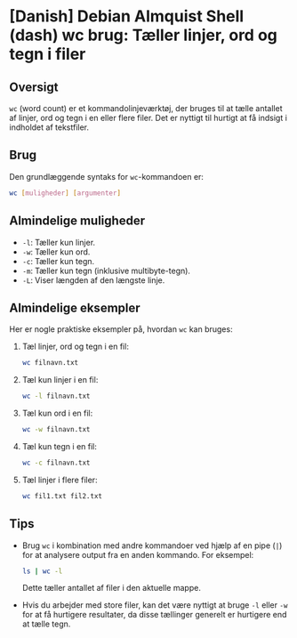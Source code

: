 # [Danish] Debian Almquist Shell (dash) wc brug: Tæller linjer, ord og tegn i filer

## Oversigt
`wc` (word count) er et kommandolinjeværktøj, der bruges til at tælle antallet af linjer, ord og tegn i en eller flere filer. Det er nyttigt til hurtigt at få indsigt i indholdet af tekstfiler.

## Brug
Den grundlæggende syntaks for `wc`-kommandoen er:

```bash
wc [muligheder] [argumenter]
```

## Almindelige muligheder
- `-l`: Tæller kun linjer.
- `-w`: Tæller kun ord.
- `-c`: Tæller kun tegn.
- `-m`: Tæller kun tegn (inklusive multibyte-tegn).
- `-L`: Viser længden af den længste linje.

## Almindelige eksempler
Her er nogle praktiske eksempler på, hvordan `wc` kan bruges:

1. Tæl linjer, ord og tegn i en fil:
   ```bash
   wc filnavn.txt
   ```

2. Tæl kun linjer i en fil:
   ```bash
   wc -l filnavn.txt
   ```

3. Tæl kun ord i en fil:
   ```bash
   wc -w filnavn.txt
   ```

4. Tæl kun tegn i en fil:
   ```bash
   wc -c filnavn.txt
   ```

5. Tæl linjer i flere filer:
   ```bash
   wc fil1.txt fil2.txt
   ```

## Tips
- Brug `wc` i kombination med andre kommandoer ved hjælp af en pipe (`|`) for at analysere output fra en anden kommando. For eksempel:
  ```bash
  ls | wc -l
  ```
  Dette tæller antallet af filer i den aktuelle mappe.
  
- Hvis du arbejder med store filer, kan det være nyttigt at bruge `-l` eller `-w` for at få hurtigere resultater, da disse tællinger generelt er hurtigere end at tælle tegn.